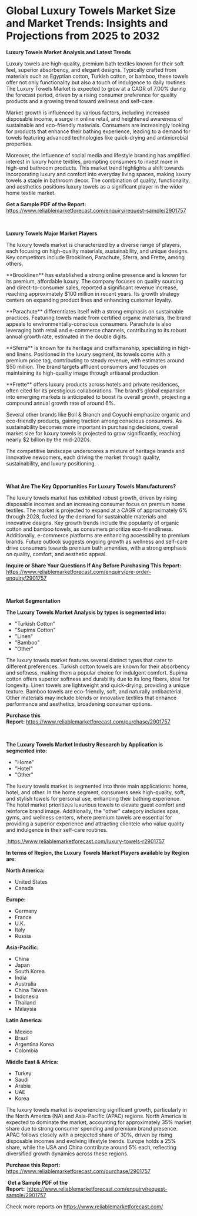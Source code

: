 <p><h1>Global Luxury Towels Market Size and Market Trends: Insights and Projections from 2025 to 2032</h1></p><p><strong>Luxury Towels Market Analysis and Latest Trends</strong></p>
<p><p>Luxury towels are high-quality, premium bath textiles known for their soft feel, superior absorbency, and elegant designs. Typically crafted from materials such as Egyptian cotton, Turkish cotton, or bamboo, these towels offer not only functionality but also a touch of indulgence to daily routines. The Luxury Towels Market is expected to grow at a CAGR of 7.00% during the forecast period, driven by a rising consumer preference for quality products and a growing trend toward wellness and self-care. </p><p>Market growth is influenced by various factors, including increased disposable income, a surge in online retail, and heightened awareness of sustainable and eco-friendly materials. Consumers are increasingly looking for products that enhance their bathing experience, leading to a demand for towels featuring advanced technologies like quick-drying and antimicrobial properties. </p><p>Moreover, the influence of social media and lifestyle branding has amplified interest in luxury home textiles, prompting consumers to invest more in high-end bathroom products. This market trend highlights a shift towards incorporating luxury and comfort into everyday living spaces, making luxury towels a staple in bathroom decor. The combination of quality, functionality, and aesthetics positions luxury towels as a significant player in the wider home textile market.</p></p>
<p><strong>Get a Sample PDF of the Report:&nbsp;</strong> <a href="https://www.reliablemarketforecast.com/enquiry/request-sample/2901757?utm_campaign=3225&utm_medium=2&utm_source=Github&utm_content=ia&utm_term=16032025&utm_id=luxury-towels">https://www.reliablemarketforecast.com/enquiry/request-sample/2901757</a></p>
<p>&nbsp;</p>
<p><strong>Luxury Towels Major Market Players</strong></p>
<p><p>The luxury towels market is characterized by a diverse range of players, each focusing on high-quality materials, sustainability, and unique designs. Key competitors include Brooklinen, Parachute, Sferra, and Frette, among others. </p><p>**Brooklinen** has established a strong online presence and is known for its premium, affordable luxury. The company focuses on quality sourcing and direct-to-consumer sales, reported a significant revenue increase, reaching approximately $100 million in recent years. Its growth strategy centers on expanding product lines and enhancing customer loyalty.</p><p>**Parachute** differentiates itself with a strong emphasis on sustainable practices. Featuring towels made from certified organic materials, the brand appeals to environmentally-conscious consumers. Parachute is also leveraging both retail and e-commerce channels, contributing to its robust annual growth rate, estimated in the double digits.</p><p>**Sferra** is known for its heritage and craftsmanship, specializing in high-end linens. Positioned in the luxury segment, its towels come with a premium price tag, contributing to steady revenue, with estimates around $50 million. The brand targets affluent consumers and focuses on maintaining its high-quality image through artisanal production.</p><p>**Frette** offers luxury products across hotels and private residences, often cited for its prestigious collaborations. The brand’s global expansion into emerging markets is anticipated to boost its overall growth, projecting a compound annual growth rate of around 6%.</p><p>Several other brands like Boll & Branch and Coyuchi emphasize organic and eco-friendly products, gaining traction among conscious consumers. As sustainability becomes more important in purchasing decisions, overall market size for luxury towels is projected to grow significantly, reaching nearly $2 billion by the mid-2020s. </p><p>The competitive landscape underscores a mixture of heritage brands and innovative newcomers, each driving the market through quality, sustainability, and luxury positioning.</p></p>
<p>&nbsp;</p>
<p><strong>What Are The Key Opportunities For Luxury Towels Manufacturers?</strong></p>
<p><p>The luxury towels market has exhibited robust growth, driven by rising disposable incomes and an increasing consumer focus on premium home textiles. The market is projected to expand at a CAGR of approximately 6% through 2028, fueled by the demand for sustainable materials and innovative designs. Key growth trends include the popularity of organic cotton and bamboo towels, as consumers prioritize eco-friendliness. Additionally, e-commerce platforms are enhancing accessibility to premium brands. Future outlook suggests ongoing growth as wellness and self-care drive consumers towards premium bath amenities, with a strong emphasis on quality, comfort, and aesthetic appeal.</p></p>
<p><strong>Inquire or Share Your Questions If Any Before Purchasing This Report:</strong> <a href="https://www.reliablemarketforecast.com/enquiry/pre-order-enquiry/2901757?utm_campaign=3225&utm_medium=2&utm_source=Github&utm_content=ia&utm_term=16032025&utm_id=luxury-towels">https://www.reliablemarketforecast.com/enquiry/pre-order-enquiry/2901757</a></p>
<p>&nbsp;</p>
<p><strong>Market Segmentation</strong></p>
<p><strong>The Luxury Towels Market Analysis by types is segmented into:</strong></p>
<p><ul><li>"Turkish Cotton"</li><li>"Supima Cotton"</li><li>"Linen"</li><li>"Bamboo"</li><li>"Other"</li></ul></p>
<p><p>The luxury towels market features several distinct types that cater to different preferences. Turkish cotton towels are known for their absorbency and softness, making them a popular choice for indulgent comfort. Supima cotton offers superior softness and durability due to its long fibers, ideal for longevity. Linen towels are lightweight and quick-drying, providing a unique texture. Bamboo towels are eco-friendly, soft, and naturally antibacterial. Other materials may include blends or innovative textiles that enhance performance and aesthetics, broadening consumer options.</p></p>
<p><strong>Purchase this Report:&nbsp;</strong><a href="https://www.reliablemarketforecast.com/purchase/2901757?utm_campaign=3225&utm_medium=2&utm_source=Github&utm_content=ia&utm_term=16032025&utm_id=luxury-towels">https://www.reliablemarketforecast.com/purchase/2901757</a></p>
<p>&nbsp;</p>
<p><strong>The Luxury Towels Market Industry Research by Application is segmented into:</strong></p>
<p><ul><li>"Home"</li><li>"Hotel"</li><li>"Other"</li></ul></p>
<p><p>The luxury towels market is segmented into three main applications: home, hotel, and other. In the home segment, consumers seek high-quality, soft, and stylish towels for personal use, enhancing their bathing experience. The hotel market prioritizes luxurious towels to elevate guest comfort and reinforce brand image. Additionally, the "other" category includes spas, gyms, and wellness centers, where premium towels are essential for providing a superior experience and attracting clientele who value quality and indulgence in their self-care routines.</p></p>
<p><a href="https://www.reliablemarketforecast.com/luxury-towels-r2901757?utm_campaign=3225&utm_medium=2&utm_source=Github&utm_content=ia&utm_term=16032025&utm_id=luxury-towels">&nbsp;https://www.reliablemarketforecast.com/luxury-towels-r2901757</a></p>
<p><strong>In terms of Region, the Luxury Towels Market Players available by Region are:</strong></p>
<p>
    <p> <strong> North America: </strong>
        <ul>
            <li>United States</li>
            <li>Canada</li>
        </ul>
        </p> 
    <p> <strong> Europe: </strong>
        <ul>
            <li>Germany</li>
            <li>France</li>
            <li>U.K.</li>
            <li>Italy</li>
            <li>Russia</li>
        </ul>
        </p> 
    <p> <strong> Asia-Pacific: </strong>
        <ul>
            <li>China</li>
            <li>Japan</li>
            <li>South Korea</li>
            <li>India</li>
            <li>Australia</li>
            <li>China Taiwan</li>
            <li>Indonesia</li>
            <li>Thailand</li>
            <li>Malaysia</li>
        </ul>
        </p> 
    <p> <strong> Latin America: </strong>
        <ul>
            <li>Mexico</li>
            <li>Brazil</li>
            <li>Argentina Korea</li>
            <li>Colombia</li>
        </ul>
        </p> 
    <p> <strong> Middle East & Africa: </strong>
        <ul>
            <li>Turkey</li>
            <li>Saudi</li>
            <li>Arabia</li>
            <li>UAE</li>
            <li>Korea</li>
        </ul>
    </p>
    </p>
<p><p>The luxury towels market is experiencing significant growth, particularly in the North America (NA) and Asia-Pacific (APAC) regions. North America is expected to dominate the market, accounting for approximately 35% market share due to strong consumer spending and premium brand presence. APAC follows closely with a projected share of 30%, driven by rising disposable incomes and evolving lifestyle trends. Europe holds a 25% share, while the USA and China contribute around 5% each, reflecting diversified growth dynamics across these regions.</p></p>
<p><strong>Purchase this Report: </strong><a href="https://www.reliablemarketforecast.com/purchase/2901757?utm_campaign=3225&utm_medium=2&utm_source=Github&utm_content=ia&utm_term=16032025&utm_id=luxury-towels">https://www.reliablemarketforecast.com/purchase/2901757</a></p>
<p>&nbsp;<strong>Get a Sample PDF of the Report:&nbsp;&nbsp;</strong><a href="https://www.reliablemarketforecast.com/enquiry/request-sample/2901757?utm_campaign=3225&utm_medium=2&utm_source=Github&utm_content=ia&utm_term=16032025&utm_id=luxury-towels">https://www.reliablemarketforecast.com/enquiry/request-sample/2901757</a></p>
<p><strong></strong></p>
<p>Check more reports on <a href="https://www.reliablemarketforecast.com/?utm_campaign=3225&utm_medium=2&utm_source=Github&utm_content=ia&utm_term=16032025&utm_id=luxury-towels">https://www.reliablemarketforecast.com/</a></p>